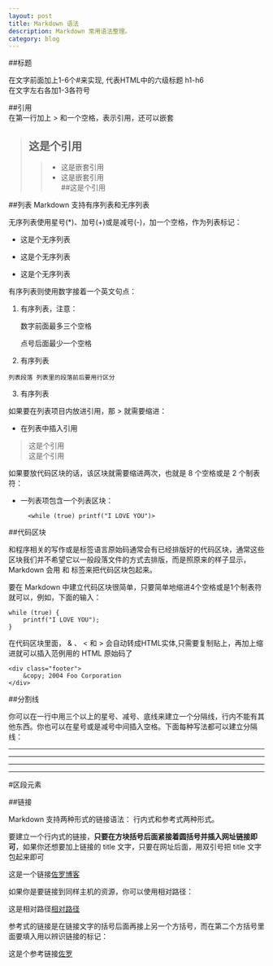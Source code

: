 ```yaml
---
layout: post
title: Markdown 语法
description: Markdown 常用语法整理。
category: blog
---
```


##标题

在文字前面加上1-6个#来实现, 代表HTML中的六级标题 h1-h6  
在文字左右各加1-3各符号

##引用  
在第一行加上 > 和一个空格，表示引用，还可以嵌套  
> ## 这是个引用 
>> - 这是嵌套引用
>> - 这是嵌套引用  
>##这是个引用

##列表
Markdown 支持有序列表和无序列表

无序列表使用星号(*)、加号(+)或是减号(-)，加一个空格，作为列表标记：

* 这是个无序列表
+ 这是个无序列表
- 这是个无序列表

有序列表则使用数字接着一个英文句点：

   1. 有序列表，注意：
   
      数字前面最多三个空格

      点号后面最少一个空格

   2. 有序列表  
      
    列表段落 列表里的段落前后要用行区分

   3. 有序列表  

如果要在列表项目内放进引用，那 > 就需要缩进：

* 在列表中插入引用
 > 这是个引用  
 > 这是个引用

如果要放代码区块的话，该区块就需要缩进两次，也就是 8 个空格或是 2 个制表符：

+ 一列表项包含一个列表区块：

        <while (true) printf("I LOVE YOU")>

##代码区块

和程序相关的写作或是标签语言原始码通常会有已经排版好的代码区块，通常这些区块我们并不希望它以一般段落文件的方式去排版，而是照原来的样子显示，Markdown 会用 </pre> 和 </code> 标签来把代码区块包起来。  

要在 Markdown 中建立代码区块很简单，只要简单地缩进4个空格或是1个制表符就可以，例如，下面的输入：

    while (true) {
        printf("I LOVE YOU");
    }

在代码区块里面， & 、 < 和 > 会自动转成HTML实体,只需要复制贴上，再加上缩进就可以插入范例用的 HTML 原始码了

    <div class="footer">
        &copy; 2004 Foo Corporation
    </div>

##分割线

你可以在一行中用三个以上的星号、减号、底线来建立一个分隔线，行内不能有其他东西。你也可以在星号或是减号中间插入空格。下面每种写法都可以建立分隔线：

***  

---

___

* * * 

#区段元素

##链接

Markdown 支持两种形式的链接语法： 行内式和参考式两种形式。

要建立一个行内式的链接，**只要在方块括号后面紧接着圆括号并插入网址链接即可**，如果你还想要加上链接的 title 文字，只要在网址后面，用双引号把 title 文字包起来即可

这是一个链接[佐罗博客](www.zuoquaxiong.com"哈哈")

如果你是要链接到同样主机的资源，你可以使用相对路径：

这是相对路径[相对路径](/about/index.heml)

参考式的链接是在链接文字的括号后面再接上另一个方括号，而在第二个方括号里面要填入用以辨识链接的标记：

这是个参考链接[佐罗][link]

[link]: www.zuoluo.com
















